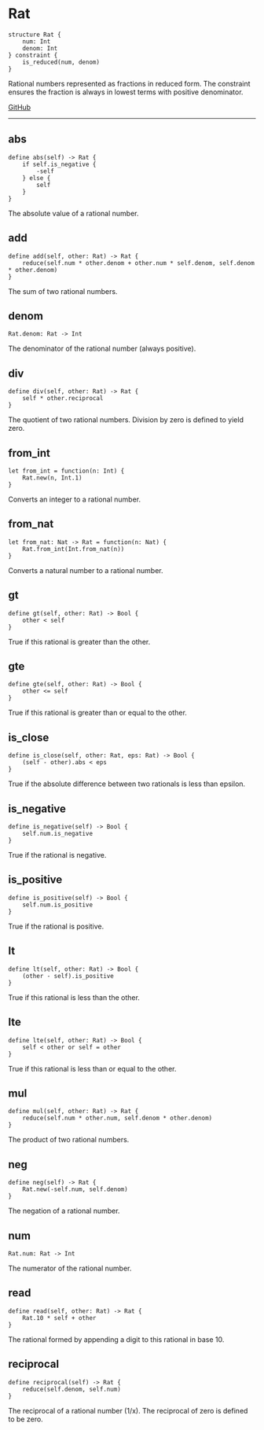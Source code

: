 # Rat

```acorn
structure Rat {
    num: Int
    denom: Int
} constraint {
    is_reduced(num, denom)
}
```

Rational numbers represented as fractions in reduced form.
The constraint ensures the fraction is always in lowest terms with positive denominator.

[GitHub](https://github.com/acornprover/acornlib/blob/master/src/rat.ac)

---
## abs

```acorn
define abs(self) -> Rat {
    if self.is_negative {
        -self
    } else {
        self
    }
}
```

The absolute value of a rational number.
## add

```acorn
define add(self, other: Rat) -> Rat {
    reduce(self.num * other.denom + other.num * self.denom, self.denom * other.denom)
}
```

The sum of two rational numbers.
## denom

```acorn
Rat.denom: Rat -> Int
```

The denominator of the rational number (always positive).
## div

```acorn
define div(self, other: Rat) -> Rat {
    self * other.reciprocal
}
```

The quotient of two rational numbers.
Division by zero is defined to yield zero.
## from_int

```acorn
let from_int = function(n: Int) {
    Rat.new(n, Int.1)
}
```

Converts an integer to a rational number.
## from_nat

```acorn
let from_nat: Nat -> Rat = function(n: Nat) {
    Rat.from_int(Int.from_nat(n))
}
```

Converts a natural number to a rational number.
## gt

```acorn
define gt(self, other: Rat) -> Bool {
    other < self
}
```

True if this rational is greater than the other.
## gte

```acorn
define gte(self, other: Rat) -> Bool {
    other <= self
}
```

True if this rational is greater than or equal to the other.
## is_close

```acorn
define is_close(self, other: Rat, eps: Rat) -> Bool {
    (self - other).abs < eps
}
```

True if the absolute difference between two rationals is less than epsilon.
## is_negative

```acorn
define is_negative(self) -> Bool {
    self.num.is_negative
}
```

True if the rational is negative.
## is_positive

```acorn
define is_positive(self) -> Bool {
    self.num.is_positive
}
```

True if the rational is positive.
## lt

```acorn
define lt(self, other: Rat) -> Bool {
    (other - self).is_positive
}
```

True if this rational is less than the other.
## lte

```acorn
define lte(self, other: Rat) -> Bool {
    self < other or self = other
}
```

True if this rational is less than or equal to the other.
## mul

```acorn
define mul(self, other: Rat) -> Rat {
    reduce(self.num * other.num, self.denom * other.denom)
}
```

The product of two rational numbers.
## neg

```acorn
define neg(self) -> Rat {
    Rat.new(-self.num, self.denom)
}
```

The negation of a rational number.
## num

```acorn
Rat.num: Rat -> Int
```

The numerator of the rational number.
## read

```acorn
define read(self, other: Rat) -> Rat {
    Rat.10 * self + other
}
```

The rational formed by appending a digit to this rational in base 10.
## reciprocal

```acorn
define reciprocal(self) -> Rat {
    reduce(self.denom, self.num)
}
```

The reciprocal of a rational number (1/x).
The reciprocal of zero is defined to be zero.
